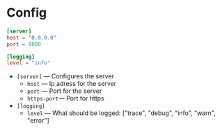 # Config

```toml
[server]
host = "0.0.0.0"
port = 8080

[logging]
level = "info"
```
- `[server]` — Configures the server
  - `host` — Ip adress for the server
  - `port` — Port for the server
  - `https-port`— Port for https
- `[logging]`
  - `level` — What should be logged: ["trace", "debug", "info", "warn", "error"]

